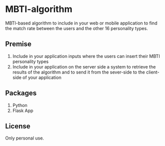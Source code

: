 # MBTI-algorithm
MBTI-based algorithm to include in your web or mobile application to find the match rate between the users and the other 16 personality types.

## Premise
1. Include in your application inputs where the users can insert their MBTI personality types
2. Include in your application on the server side a system to retrieve the results of the algorithm and to send it from the sever-side to the client-side of your application

## Packages
1. Python
2. Flask App

## License
Only personal use.
